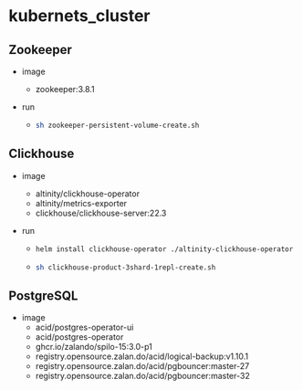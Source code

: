 # kubernets_cluster

## Zookeeper

- image

  - zookeeper:3.8.1

- run

  - ```bash
    sh zookeeper-persistent-volume-create.sh
    ```

## Clickhouse

- image

  - altinity/clickhouse-operator
  - altinity/metrics-exporter
  - clickhouse/clickhouse-server:22.3

- run

  - ```bash
    helm install clickhouse-operator ./altinity-clickhouse-operator
    ```

  - ```bash
    sh clickhouse-product-3shard-1repl-create.sh
    ```

## PostgreSQL

- image
  - acid/postgres-operator-ui
  - acid/postgres-operator
  - ghcr.io/zalando/spilo-15:3.0-p1
  - registry.opensource.zalan.do/acid/logical-backup:v1.10.1
  - registry.opensource.zalan.do/acid/pgbouncer:master-27
  - registry.opensource.zalan.do/acid/pgbouncer:master-32

